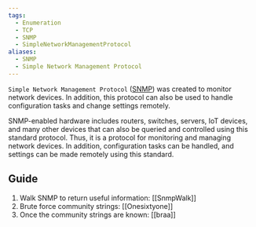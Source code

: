 ```yaml
---
tags:
  - Enumeration
  - TCP
  - SNMP
  - SimpleNetworkManagementProtocol
aliases:
  - SNMP
  - Simple Network Management Protocol
---
```

`Simple Network Management Protocol` ([SNMP](https://datatracker.ietf.org/doc/html/rfc1157)) was created to monitor network devices. In addition, this protocol can also be used to handle configuration tasks and change settings remotely.

SNMP-enabled hardware includes routers, switches, servers, IoT devices, and many other devices that can also be queried and controlled using this standard protocol. Thus, it is a protocol for monitoring and managing network devices. In addition, configuration tasks can be handled, and settings can be made remotely using this standard.

## Guide

1. Walk SNMP to return useful information: [[SnmpWalk]]
2. Brute force community strings: [[Onesixtyone]]
3. Once the community strings are known: [[braa]]